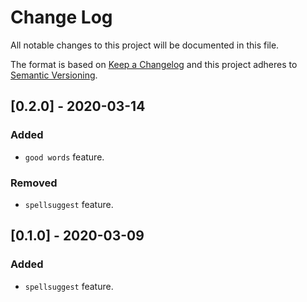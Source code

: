 # Change Log
All notable changes to this project will be documented in this file.

The format is based on [Keep a Changelog](http://keepachangelog.com/)
and this project adheres to [Semantic Versioning](http://semver.org/).

## [0.2.0] - 2020-03-14
### Added
- `good words` feature.

### Removed
- `spellsuggest` feature.

## [0.1.0] - 2020-03-09
### Added
- `spellsuggest` feature.
